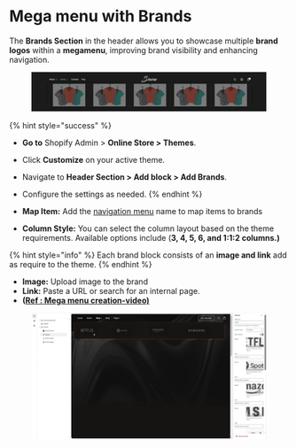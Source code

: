 # Mega menu with Brands

The **Brands Section** in the header allows you to showcase multiple **brand logos** within a **megamenu**, improving brand visibility and enhancing navigation.

<figure><img src="../.gitbook/assets/swdsqd1dqdwdwqwswdqwqdwd.png" alt=""><figcaption></figcaption></figure>

{% hint style="success" %}
* **Go to** Shopify Admin > **Online Store > Themes**.
* Click **Customize** on your active theme.
* Navigate to **Header Section > Add block > Add Brands**.
* Configure the settings as needed.
{% endhint %}

* **Map Item:**  Add the [navigation menu](../header-group/navigation-menu.md) name to map items to brands
* **Column Style:** You can select the column layout based on the theme requirements. Available options include (**3, 4, 5, 6, and 1:1:2 columns.)**

{% hint style="info" %}
Each brand block consists of an **image and link** add as require to the theme.
{% endhint %}

* **Image:** Upload image to the brand
* **Link:** Paste a URL or search for an internal page.
* **(**[**Ref : Mega menu creation-video)**](mega-menu-creation-video.md)



<figure><img src="../.gitbook/assets/Promo-Brands.jpg" alt=""><figcaption></figcaption></figure>

